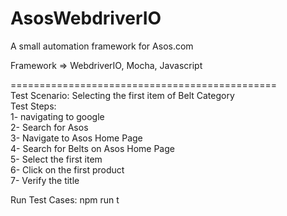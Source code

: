 # AsosWebdriverIO
A small automation framework for Asos.com<br>

Framework => WebdriverIO, Mocha, Javascript

==============================================<br>
Test Scenario: Selecting the first item of Belt Category<br>
Test Steps:<br>
1- navigating to google<br>
2- Search for Asos<br>
3- Navigate to Asos Home Page <br>
4- Search for Belts on Asos Home Page<br>
5- Select the first item <br>
6- Click on the first product <br>
7- Verify the title <br>

Run Test Cases: npm run t
